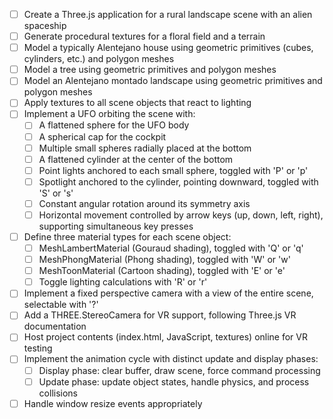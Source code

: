 
* [ ] Create a Three.js application for a rural landscape scene with an alien spaceship
* [ ] Generate procedural textures for a floral field and a terrain
* [ ] Model a typically Alentejano house using geometric primitives (cubes, cylinders, etc.) and polygon meshes
* [ ] Model a tree using geometric primitives and polygon meshes
* [ ] Model an Alentejano montado landscape using geometric primitives and polygon meshes
* [ ] Apply textures to all scene objects that react to lighting
* [ ] Implement a UFO orbiting the scene with:
  * [ ] A flattened sphere for the UFO body
  * [ ] A spherical cap for the cockpit
  * [ ] Multiple small spheres radially placed at the bottom
  * [ ] A flattened cylinder at the center of the bottom
  * [ ] Point lights anchored to each small sphere, toggled with 'P' or 'p'
  * [ ] Spotlight anchored to the cylinder, pointing downward, toggled with 'S' or 's'
  * [ ] Constant angular rotation around its symmetry axis
  * [ ] Horizontal movement controlled by arrow keys (up, down, left, right), supporting simultaneous key presses
* [ ] Define three material types for each scene object:
  * [ ] MeshLambertMaterial (Gouraud shading), toggled with 'Q' or 'q'
  * [ ] MeshPhongMaterial (Phong shading), toggled with 'W' or 'w'
  * [ ] MeshToonMaterial (Cartoon shading), toggled with 'E' or 'e'
  * [ ] Toggle lighting calculations with 'R' or 'r'
* [ ] Implement a fixed perspective camera with a view of the entire scene, selectable with '?'
* [ ] Add a THREE.StereoCamera for VR support, following Three.js VR documentation
* [ ] Host project contents (index.html, JavaScript, textures) online for VR testing
* [ ] Implement the animation cycle with distinct update and display phases:
  * [ ] Display phase: clear buffer, draw scene, force command processing
  * [ ] Update phase: update object states, handle physics, and process collisions
* [ ] Handle window resize events appropriately
